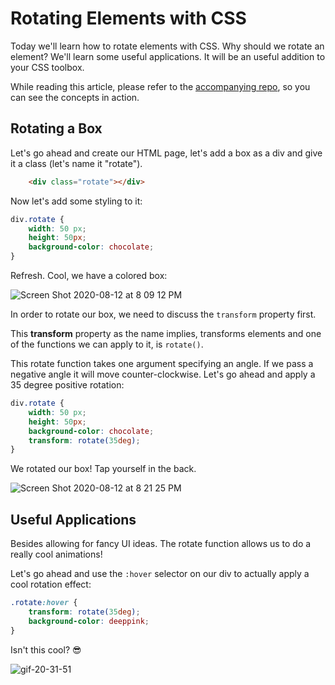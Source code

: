 # Rotating Elements with CSS

Today we'll learn how to rotate elements with CSS. Why should we rotate an element? We'll learn some useful applications. It will be an useful addition to your CSS toolbox.

While reading this article, please refer to the [accompanying repo](https://github.com/fbohz/blogs_helper/tree/master/css/rotate), so you can see the concepts in action.

## Rotating a Box 

Let's go ahead and create our HTML page, let's add a box as a div and give it a class (let's name it "rotate"). 

```html
    <div class="rotate"></div>
```

Now let's add some styling to it:

```css
div.rotate {
    width: 50 px;
    height: 50px;
    background-color: chocolate;
}
```

Refresh. Cool, we have a colored box:

![Screen Shot 2020-08-12 at 8 09 12 PM](https://user-images.githubusercontent.com/15071636/90083411-0699a280-dcd8-11ea-8936-5a2c035896f4.png)

In order to rotate our box, we need to discuss the `transform` property first. 

This **transform** property as the name implies, transforms elements and one of the functions we can apply to it, is `rotate()`. 

This rotate function takes one argument specifying an angle. If we pass a negative angle it will move counter-clockwise. Let's go ahead and apply a 35 degree positive rotation:

```css
div.rotate {
    width: 50 px;
    height: 50px;
    background-color: chocolate;
    transform: rotate(35deg); 
}
```

We rotated our box! Tap yourself in the back.

![Screen Shot 2020-08-12 at 8 21 25 PM](https://user-images.githubusercontent.com/15071636/90083932-7a887a80-dcd9-11ea-9677-04e5859f14bd.png)

## Useful Applications

Besides allowing for fancy UI ideas. The rotate function allows us to do a really cool animations! 

Let's go ahead and use the `:hover` selector on our div to actually apply a cool rotation effect:

```css
.rotate:hover {
    transform: rotate(35deg); 
    background-color: deeppink;
}
```

Isn't this cool? 😎

![gif-20-31-51](https://user-images.githubusercontent.com/15071636/90084463-018a2280-dcdb-11ea-8d49-183c056b74ba.gif)
